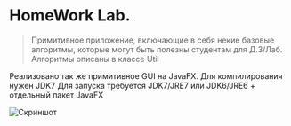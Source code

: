 HomeWork Lab.
=============
> Примитивное приложение, включающие в себя некие базовые алгоритмы, которые могут быть полезны студентам для Д.З/Лаб.
> Алгоритмы описаны в классе Util

Реализовано так же примитивное GUI на JavaFX.
Для компилирования нужен JDK7
Для запуска требуется JDK7/JRE7 или JDK6/JRE6 + отдельный пакет JavaFX

![Скриншот](http://joxi.ru/uploads/prod/2013/10/02/18f/77d/315cfbee1968a6a47847376dcd1e88504b92c804.jpg)
